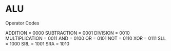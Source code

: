 # ALU

Operator Codes

ADDITION       = 0000
SUBTRACTION    = 0001
DIVISION       = 0010
MULTIPLICATION = 0011
AND            = 0100
OR             = 0101
NOT            = 0110
XOR            = 0111
SLL            = 1000
SRL            = 1001
SRA            = 1010
